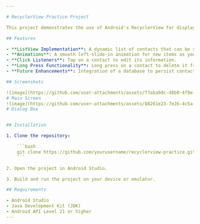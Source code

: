```yaml
---

# RecyclerView Practice Project

This project demonstrates the use of Android's RecyclerView for displaying a dynamic list of contacts with interactive features like editing and deleting. The app includes animations, click listeners, and long-press functionality for a smooth user experience.

## Features

- **ListView Implementation**: A dynamic list of contacts that can be scrolled.
- **Animations**: A smooth left-slide-in animation for new items as you scroll through the list.
- **Click Listeners**: Tap on a contact to edit its information.
- **Long Press Functionality**: Long press on a contact to delete it from the list.
- **Future Enhancements**: Integration of a database to persist contact information.

## Screenshots

![image](https://github.com/user-attachments/assets/f7aba9dc-d8b0-4f9e-b673-a5c74a067a74)
# Main Screen
![image](https://github.com/user-attachments/assets/88261e23-7e26-4c5a-8399-6aa311b21c5f)
# Dialog Box


## Installation

1. Clone the repository:

    ```bash
    git clone https://github.com/yourusername/recyclerview-practice.git
    ```

2. Open the project in Android Studio.

3. Build and run the project on your device or emulator.

## Requirements

- Android Studio
- Java Development Kit (JDK)
- Android API Level 21 or higher
---
```

